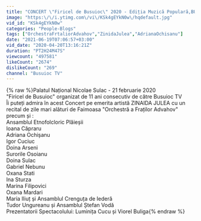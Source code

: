 ```yaml
---
title: "CONCERT \"Firicel de Busuioc\" 2020 - Ediția Muzică Populară,BUSUIOC TV #ConcertulFIRICELdeBUSUIOC2020"
image: "https:\/\/i.ytimg.com\/vi\/KSk4gEYkN0w\/hqdefault.jpg"
vid_id: "KSk4gEYkN0w"
categories: "People-Blogs"
tags: ["OrchestraFrtaliorAdvahov","ZinidaJulea","AdrianaOchisanu"]
date: "2021-06-19T07:06:57+03:00"
vid_date: "2020-04-20T13:16:21Z"
duration: "PT2H24M47S"
viewcount: "497581"
likeCount: "2674"
dislikeCount: "269"
channel: "Busuioc TV"
---
```

{% raw %}Palatul Național Nicolae Sulac - 21 februarie 2020<br />&quot;Firicel de Busuioc&quot; organizat de 11 ani consecutiv de către Busuioc TV<br />Îi puteți admira în acest Concert pe emerita artistă ZINAIDA JULEA cu un recital de zile mari alături de Faimoasa &quot;Orchestră a Fraților Advahov&quot; precum și :<br />Ansamblul Etnofolcloric Plăieșii<br />Ioana Căpraru<br />Adriana Ochișanu<br />Igor Cuciuc<br />Doina Arseni<br />Surorile Osoianu<br />Doina Sulac<br />Gabriel Nebunu<br />Oxana Stati<br />Ina Sturza<br />Marina Filipovici<br />Oxana Mardari<br />Maria Iliuț și Ansamblul Crenguța de Iederă<br />Tudor Ungureanu și Ansamblul Ștefan Vodă<br />Prezentatorii Spectacolului: Luminița Cucu și Viorel Buliga{% endraw %}
